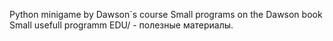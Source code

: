 Python minigame by Dawson`s course
Small programs on the Dawson book
Small usefull programm
EDU/ - полезные материалы. 
